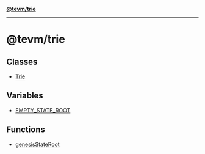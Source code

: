 [**@tevm/trie**](README.md)

***

# @tevm/trie

## Classes

- [Trie](classes/Trie.md)

## Variables

- [EMPTY\_STATE\_ROOT](variables/EMPTY_STATE_ROOT.md)

## Functions

- [genesisStateRoot](functions/genesisStateRoot.md)
